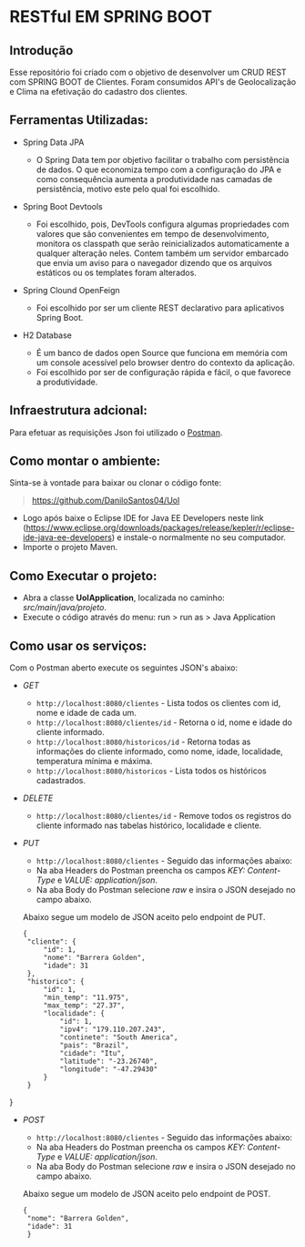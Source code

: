 # RESTful EM SPRING BOOT #

## Introdução

Esse repositório foi criado com o objetivo de desenvolver um CRUD REST com SPRING BOOT de Clientes. Foram consumidos API's de Geolocalização e Clima na efetivação do cadastro dos clientes.

## Ferramentas Utilizadas:

- Spring Data JPA

   - O Spring Data tem por objetivo facilitar o trabalho com persistência de dados. O que economiza tempo com a configuração do JPA e como consequência aumenta a produtividade nas camadas de persistência, motivo este pelo qual foi escolhido.
  
- Spring Boot Devtools

   - Foi escolhido, pois, DevTools configura algumas propriedades com valores que são convenientes em tempo de desenvolvimento, monitora os classpath que serão reinicializados automaticamente a qualquer alteração neles. Contem também um servidor embarcado que envia um aviso para o navegador dizendo que os arquivos estáticos ou os templates foram alterados.
   
- Spring Clound OpenFeign

   - Foi escolhido por ser um cliente REST declarativo para aplicativos Spring Boot.

   
- H2 Database
   - É um banco de dados open Source que funciona em memória com um console acessível pelo browser dentro do contexto da aplicação.
   - Foi escolhido por ser de configuração rápida e fácil, o que favorece a produtividade.


## Infraestrutura adcional:

Para efetuar as requisições Json foi utilizado o [Postman](https://www.getpostman.com/apps).


## Como montar o ambiente:

Sinta-se à vontade para baixar ou clonar o código fonte:

   > https://github.com/DaniloSantos04/Uol
  
- Logo após baixe o Eclipse IDE for Java EE Developers neste link (https://www.eclipse.org/downloads/packages/release/kepler/r/eclipse-ide-java-ee-developers) e instale-o normalmente no seu computador.
- Importe o projeto Maven.


## Como Executar o projeto:

- Abra a classe **UolApplication**, localizada no caminho: _src/main/java/projeto_.
- Execute o código através do menu: run > run as > Java Application




## Como usar os serviços:

Com o Postman aberto execute os seguintes JSON's abaixo:

- *GET* 
   - `http://localhost:8080/clientes` - Lista todos os clientes com id, nome e idade de cada um.
   - `http://localhost:8080/clientes/id` - Retorna o id, nome e idade do cliente informado.
   - `http://localhost:8080/historicos/id` - Retorna todas as informações do cliente informado, como nome, idade, localidade, temperatura mínima e máxima.
   - `http://localhost:8080/historicos` - Lista todos os históricos cadastrados.
 
 
- *DELETE* 
   - `http://localhost:8080/clientes/id` - Remove todos os registros do cliente informado nas tabelas histórico, localidade e cliente.
   
   
 - *PUT* 
   - `http://localhost:8080/clientes` - Seguido das informações abaixo:
   - Na aba Headers do Postman preencha os campos _KEY:_ _Content-Type_ e _VALUE:_ _application/json_.
   - Na aba Body do Postman selecione _raw_ e insira o JSON desejado no campo abaixo.
   
   Abaixo segue um modelo de JSON aceito pelo endpoint de PUT.
   ```
   {
    "cliente": {
        "id": 1,
        "nome": "Barrera Golden",
        "idade": 31
    },
    "historico": {
        "id": 1,
        "min_temp": "11.975",
        "max_temp": "27.37",
        "localidade": {
            "id": 1,
            "ipv4": "179.110.207.243",
            "continete": "South America",
            "pais": "Brazil",
            "cidade": "Itu",
            "latitude": "-23.26740",
            "longitude": "-47.29430"
        }
    }
}
   
   
 - *POST* 
   - `http://localhost:8080/clientes` - Seguido das informações abaixo:
   - Na aba Headers do Postman preencha os campos _KEY:_ _Content-Type_ e _VALUE:_ _application/json_.
   - Na aba Body do Postman selecione _raw_ e insira o JSON desejado no campo abaixo.

   
   Abaixo segue um modelo de JSON aceito pelo endpoint de POST.
   ```
   {
    "nome": "Barrera Golden",
    "idade": 31
    }
    
